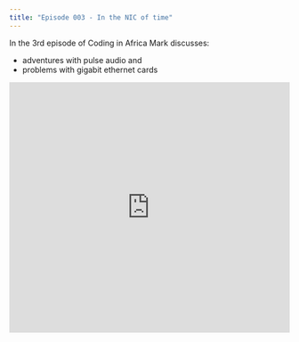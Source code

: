 ```yaml
---
title: "Episode 003 - In the NIC of time"
---
```


In the 3rd episode of Coding in Africa Mark discusses:

- adventures with pulse audio and
- problems with gigabit ethernet cards

<iframe width="100%" height="450" scrolling="no" frameborder="no" src="https://w.soundcloud.com/player/?url=https%3A//api.soundcloud.com/tracks/218066526&amp;auto_play=false&amp;hide_related=false&amp;show_comments=true&amp;show_user=true&amp;show_reposts=false&amp;visual=true"></iframe>
